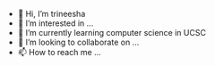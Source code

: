 - 👋 Hi, I’m trineesha
- 👀 I’m interested in ...
- 🌱 I’m currently learning computer science in UCSC
- 💞️ I’m looking to collaborate on ...
- 📫 How to reach me ...

<!---
trineeshasanduni/trineeshasanduni is a ✨ special ✨ repository because its `README.md` (this file) appears on your GitHub profile.
You can click the Preview link to take a look at your changes.
--->

